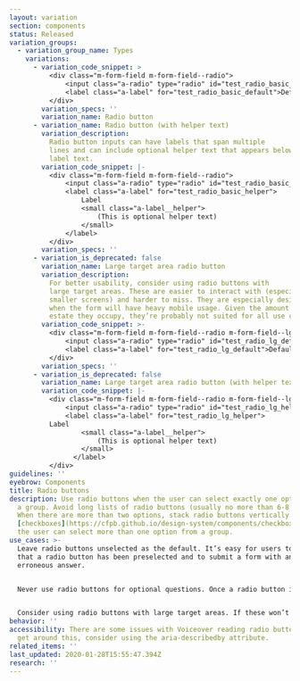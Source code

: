 ```yaml
---
layout: variation
section: components
status: Released
variation_groups:
  - variation_group_name: Types
    variations:
      - variation_code_snippet: >
          <div class="m-form-field m-form-field--radio">
              <input class="a-radio" type="radio" id="test_radio_basic_default">
              <label class="a-label" for="test_radio_basic_default">Default</label>
          </div>
        variation_specs: ''
        variation_name: Radio button
      - variation_name: Radio button (with helper text)
        variation_description:
          Radio button inputs can have labels that span multiple
          lines and can include optional helper text that appears below the main
          label text.
        variation_code_snippet: |-
          <div class="m-form-field m-form-field--radio">
              <input class="a-radio" type="radio" id="test_radio_basic_helper">
              <label class="a-label" for="test_radio_basic_helper">
                  Label
                  <small class="a-label__helper">
                      (This is optional helper text)
                  </small>
              </label>
          </div>
        variation_specs: ''
      - variation_is_deprecated: false
        variation_name: Large target area radio button
        variation_description:
          For better usability, consider using radio buttons with
          large target areas. These are easier to interact with (especially on
          smaller screens) and harder to miss. They are especially desirable
          when the form will have heavy mobile usage. Given the amount of real
          estate they occupy, they’re probably not suited for all use cases.
        variation_code_snippet: >-
          <div class="m-form-field m-form-field--radio m-form-field--lg-target">
              <input class="a-radio" type="radio" id="test_radio_lg_default">
              <label class="a-label" for="test_radio_lg_default">Default</label>
          </div>
        variation_specs: ''
      - variation_is_deprecated: false
        variation_name: Large target area radio button (with helper text)
        variation_code_snippet: |-
          <div class="m-form-field m-form-field--radio m-form-field--lg-target">
              <input class="a-radio" type="radio" id="test_radio_lg_helper">
              <label class="a-label" for="test_radio_lg_helper">
          Label
                  <small class="a-label__helper">
                      (This is optional helper text)
                  </small>
                </label>
          </div>
guidelines: ''
eyebrow: Components
title: Radio buttons
description: Use radio buttons when the user can select exactly one option from
  a group. Avoid long lists of radio buttons (usually no more than 6-8 options).
  When there are more than two options, stack radio buttons vertically. Use
  [checkboxes](https://cfpb.github.io/design-system/components/checkboxes) when
  the user can select more than one option from a group.
use_cases: >-
  Leave radio buttons unselected as the default. It’s easy for users to miss
  that a radio button has been preselected and to submit a form with an
  erroneous answer.


  Never use radio buttons for optional questions. Once a radio button is selected from a list, it or another choice must remain selected and there is no undoing the selection unless you reload the form.


  Consider using radio buttons with large target areas. If these won’t fit into your design and you need to use the standard radio button make sure the target area is at least 45 x 45 px and includes the label text.
behavior: ''
accessibility: There are some issues with Voiceover reading radio buttons. To
  get around this, consider using the aria-describedby attribute.
related_items: ''
last_updated: 2020-01-28T15:55:47.394Z
research: ''
---
```

